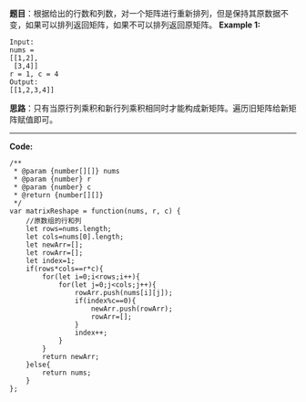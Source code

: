 **题目**：根据给出的行数和列数，对一个矩阵进行重新排列，但是保持其原数据不变，如果可以排列返回矩阵，如果不可以排列返回原矩阵。
**Example 1:**

	Input: 
	nums = 
	[[1,2],
	 [3,4]]
	r = 1, c = 4
	Output: 
	[[1,2,3,4]]

**思路**：只有当原行列乘积和新行列乘积相同时才能构成新矩阵。遍历旧矩阵给新矩阵赋值即可。

---
**Code:**

	/**
	 * @param {number[][]} nums
	 * @param {number} r
	 * @param {number} c
	 * @return {number[][]}
	 */
	var matrixReshape = function(nums, r, c) {
		//原数组的行和列
	    let rows=nums.length;
	    let cols=nums[0].length; 
	    let newArr=[];
	    let rowArr=[];
	    let index=1;
	    if(rows*cols==r*c){
		    for(let i=0;i<rows;i++){  	
		    	for(let j=0;j<cols;j++){ 
		    		rowArr.push(nums[i][j]);
		    		if(index%c==0){
		    			newArr.push(rowArr);
		    			rowArr=[]; 
		    		}
		    		index++;
		    	} 	
		    }
		    return newArr;
	    }else{
	    	return nums;
	    }
	};